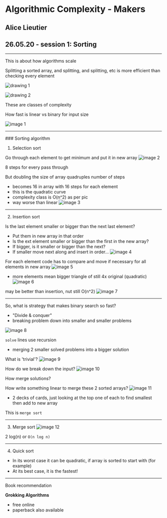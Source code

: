Algorithmic Complexity - Makers
===============================

## Alice Lieutier
## 26.05.20 - session 1: Sorting

------

This is about how algorithms scale

Splitting a sorted array, and splitting, and splitting, etc is more efficient than checking every element

![drawing 1](https://github.com/mattTea/algorithmic-complexity-course/blob/master/images/drawing_1.jpg)

![drawing 2](https://github.com/mattTea/algorithmic-complexity-course/blob/master/images/drawing_2.jpg)

These are classes of complexity

How fast is linear vs binary for input size

![image 1](https://github.com/mattTea/algorithmic-complexity-course/blob/master/images/first%20grab.png)

------

### Sorting algorithm

1. Selection sort

Go through each element to get minimum and put it in new array
![image 2](https://github.com/mattTea/algorithmic-complexity-course/blob/master/images/grab%202.png)

8 steps for every pass through


But doubling the size of array quadruples number of steps
- becomes 16 in array with 16 steps for each element
- this is the quadratic curve
- complexity class is O(n^2) as per pic
- way worse than linear
![image 3](https://github.com/mattTea/algorithmic-complexity-course/blob/master/images/grab%203.png)


------

2. Insertion sort

Is the last element smaller or bigger than the next last element?
- Put them in new array in that order
- Is the ext element smaller or bigger than the first in the new array?
- If bigger, is it smaller or bigger than the next?
- If smaller move next along and insert in order...
![image 4](https://github.com/mattTea/algorithmic-complexity-course/blob/master/images/grab%204.png)


For each element code has to compare and move if necessary for all elements in new array
![image 5](https://github.com/mattTea/algorithmic-complexity-course/blob/master/images/grab%205.png)

- more elements mean bigger triangle of still 4x original (quadratic)
![image 6](https://github.com/mattTea/algorithmic-complexity-course/blob/master/images/grab%206.png)

may be better than insertion, nut still O(n^2)
![image 7](https://github.com/mattTea/algorithmic-complexity-course/blob/master/images/grab%207.png)


------

So, what is strategy that makes binary search so fast?
- "Divide & conquer"
- breaking problem down into smaller and smaller problems

![image 8](https://github.com/mattTea/algorithmic-complexity-course/blob/master/images/grab%208.png)

`solve` lines use recursion
- merging 2 smaller solved problems into a bigger solution


What is 'trivial'?
![image 9](https://github.com/mattTea/algorithmic-complexity-course/blob/master/images/grab%209.png)

How do we break down the input?
![image 10](https://github.com/mattTea/algorithmic-complexity-course/blob/master/images/grab%2010.png)

How merge solutions?

How write something linear to merge these 2 sorted arrays?
![image 11](https://github.com/mattTea/algorithmic-complexity-course/blob/master/images/grab%2011.png)

- 2 decks of cards, just looking at the top one of each to find smallest then add to new array


This is `merge sort`


------

3. Merge sort
![image 12](https://github.com/mattTea/algorithmic-complexity-course/blob/master/images/grab%2012.png)

2 log(n) or `O(n log n)`


------

4. Quick sort

- In its worst case it can be quadratic, if array is sorted to start with (for example)
- At its best case, it is the fastest!


------

Book recommendation

**Grokking Algorithms**

- free online
- paperback also available